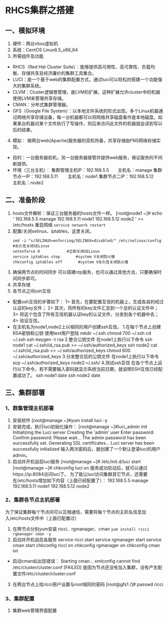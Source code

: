 # RHCS集群之搭建
## 一、模拟环境
1. 硬件：两台vbox虚拟机
2. 系统：CentOS Linux6.5_x86_64
3. 所需组件及功能
+ RHCS（Red Hat Cluster Suite）：能够提供高可用性、高可靠性、负载均衡、存储共享且经济廉价的集群工具集合。
+ LUCI：是一个基于web的集群配置方式，通过luci可以轻松的搭建一个功能强大的集群系统。
+ CLVM：Cluster逻辑卷管理，是LVM的扩展，这种扩展允许cluster中的机器使用LVM来管理共享存储。
+ CMAN：分布式集群管理器。
+ GFS（Google File System）：以本地文件系统的形式出现。多个Linux机器通过网络共享存储设备，每一台机器都可以将网络共享磁盘看作是本地磁盘，如果某台机器对某个文件执行了写操作，则后来访问此文件的机器就会读到写以后的结果。
4. 模拟：
做两台web(Apache)服务器的双机热备，共享存储由FNS网络存储实现。
+ 目的：一台服务器宕机，另一台服务器接管并提供web服务，保证服务的不间断提供。
+ 环境（三台主机）：
集群管理主机IP：192.168.5.5　　主机名：manage
集群节点一IP：192.168.5.11　                   　主机名：node1
集群节点二IP：192.168.5.12　　                  主机名：node2

## 二、准备阶段
1. hosts文件解析：保证三台服务器的hosts文件一样。
[root@node1 ~]# echo  '
192.168.5.5 manage
192.168.5.11 node1
192.168.5.12 node2
' >> /etc/hosts
重启网络
`service network restart`
2. 配置/关闭selinux、iptables，这里关闭。
    ```
    sed -i "s/SELINUX=enforcing/SELINUX=disabled/" /etc/selinux/config  #永久性关闭SELinux
    setenforce 0            #立即关闭SELinux
    service iptables stop       #system V关闭防火墙
    chkconfig iptables off       #system V永久性关闭防火墙
    ```
3. 确保两节点的时间同步
可以搭建ntp服务，也可以通过其他方法，只要确保时间同步即可。
4. 共享存储
5. 各节点之间ssh互信
+ 配置ssh互信的步骤如下：
1> 首先，在要配置互信的机器上，生成各自的经过认证的key文件；
2> 其次，将所有的key文件汇总到一个总的认证文件中；
3> 将这个包含了所有互信机器认证key的认证文件，分发到各个机器中去；
4> 验证互信。
+ 在主机名为node1,node2上以相同的用户创建ssh互信。
1.在每个节点上创建 RSA密钥和公钥
使用test用户登陆
mkdir ~/.ssh
chmod 700 ~/.ssh
cd ~/.ssh
ssh-keygen -t rsa
2.整合公钥文件
在node1上执行以下命令
ssh node1 cat ~/.ssh/id_rsa.pub >> ~/.ssh/authorized_keys
ssh node2 cat ~/.ssh/id_rsa.pub >> ~/.ssh/authorized_keys
chmod 600 ~/.ssh/authorized_keys
3.分发整合后的公钥文件
在node1上执行以下命令
scp ~/.ssh/authorized_keys  node2:~/.ssh/
4.测试ssh互信
在各个节点上运行以下命令，若不需要输入密码就显示系统当前日期，就说明SSH互信已经配置成功了。
ssh node1 date
ssh node2 date
## 三、集群部署
### 1、群集管理主机部署
1. 安装软件
[root@manage ~]#yum install luci -y
2. 安装完成，执行luci初始化操作：
[root@manage ~]#luci_admin init
Initializing the Luci server
Creating the 'admin' user
Enter password:
Confirm password:
Please wait...
The admin password has been successfully set.
Generating SSL certificates...
Luci server has been successfully initialized
输入两次密码后，就创建了一个默认登录luci的用户admin。
3. 启动并开机自启luci服务
[root@manage ~]# /etc/init.d/luci  start
[root@manage ~]# chkconfig luci on
服务成功启动后，就可以通过https://ip:8084访问luci了。
为了能让luci访问集群其它节点，还需要在/etc/hosts增加如下内容（上面已经配置了）：
192.168.5.5 manage
192.168.5.11 node1
192.168.5.12 node2
### 2、集群各节点主机部署
为了保证集群每个节点间可以互相通信，需要将每个节点的主机名信息加入/etc/hosts文件中（上面已配置过）
1. 在两节点分别yum安装 ricci、rgmanager、cman
`yum install ricci rgmanager cman -y`
2. 启动并开机自启各服务
service ricci start
service rgmanager start
service cman start
chkconfig ricci on
chkconfig rgmanager on
chkconfig cman on
+ 启动cman如出现错误：
Starting cman… xmlconfig cannot find /etc/cluster/cluster.conf [FAILED] 是因为节点还没有加入集群，没有产生配置文件/etc/cluster/cluster.conf
3. 在两台节点上给ricci用户设置与root相同的密码
[root@gfs1 /]# passwd ricci
### 3、集群配置
1. 集群web管理界面配置
